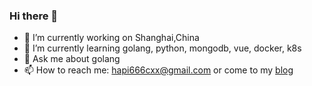 ### Hi there 👋

- 🔭 I’m currently working on Shanghai,China
- 🌱 I’m currently learning golang, python, mongodb, vue, docker, k8s
- 💬 Ask me about golang
- 📫 How to reach me: hapi666cxx@gmail.com or come to my [blog](https://hapi666.github.io)
